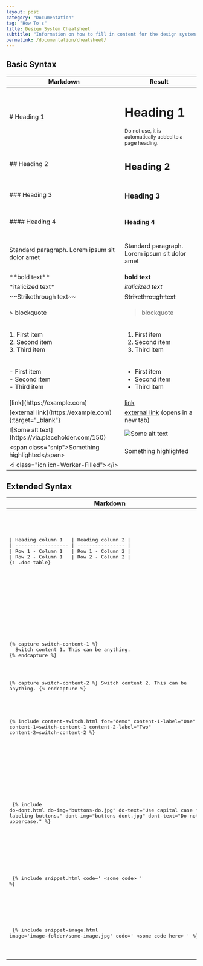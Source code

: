 ```yaml
---
layout: post
category: "Documentation"
tag: "How To's"
title: Design System Cheatsheet
subtitle: "Information on how to fill in content for the design system on GitHub pages"
permalink: /documentation/cheatsheet/
---
```


## Basic Syntax

<table class="doc-table">
  <thead>
    <tr>
      <th>Markdown</th>
      <th>Result</th>
    </tr>
  </thead>
  <tbody>
    <tr>
      <td># Heading 1</td>
      <td>
        <h1>Heading 1</h1>
        <small>
          <i class="icn icn-Important-Filled"></i>
          Do not use, it is automatically added to a page heading.
        </small>
      </td>
    </tr>
    <tr>
      <td>## Heading 2</td>
      <td><h2>Heading 2</h2></td>
    </tr>
    <tr>
      <td>### Heading 3</td>
      <td><h3>Heading 3</h3></td>
    </tr>
    <tr>
      <td>#### Heading 4</td>
      <td><h4>Heading 4</h4></td>
    </tr>
    <tr>
      <td>Standard paragraph. Lorem ipsum sit dolor amet</td>
      <td>
        <p>Standard paragraph. Lorem ipsum sit dolor amet</p>
      </td>
    </tr>
    <tr>
      <td>**bold text**</td>
      <td><b>bold text</b></td>
    </tr>
    <tr>
      <td>*italicized text*</td>
      <td><i>italicized text</i></td>
    </tr>
    <tr>
      <td>~~Strikethrough text~~</td>
      <td><s>Strikethrough text</s></td>
    </tr>
    <tr>
      <td>> blockquote</td>
      <td>
        <blockquote>
          <p>blockquote</p>
        </blockquote>
      </td>
    </tr>
    <tr>
      <td>
        1. First item<br>
        2. Second item<br>
        3. Third item
      </td>
      <td>
        <ol>
          <li>First item</li>
          <li>Second item</li>
          <li>Third item</li>
        </ol>
      </td>
    </tr>
    <tr>
      <td>
        - First item<br>
        - Second item<br>
        - Third item
      </td>
      <td>
        <ul>
          <li>First item</li>
          <li>Second item</li>
          <li>Third item</li>
        </ul>
      </td>
    </tr>
    <tr>
      <td>[link](https://example.com)</td>
      <td><a class="link" href="https://example.com">link</a></td>
    </tr>
    <tr>
      <td>[external link](https://example.com){:target="_blank"}</td>
      <td><a class="link" target="_blank" href="https://example.com">external link</a> (opens in a new tab)</td>
    </tr>
    <tr>
      <td>![Some alt text](https://via.placeholder.com/150)</td>
      <td><img src="https://via.placeholder.com/150" alt="Some alt text"></td>
    </tr>
    <tr>
      <td>&#60;span class="snip">Something highlighted&#60;/span></td>
      <td><span class="snip">Something highlighted</span></td>
    </tr>
    <tr>
      <td>&#60;i class="icn icn-Worker-Filled">&#60;/i></td>
      <td><i class="icn icn-Worker-Filled"></i></td>
    </tr>
  </tbody>
</table>

## Extended Syntax

<table class="doc-table">
  <thead>
    <tr>
      <th>Markdown</th>
      <th>Result</th>
    </tr>
  </thead>
  <tbody>
    <tr>
      <td>
        <pre>
| Heading column 1   | Heading column 2 |
| ------------------ | ---------------- |
| Row 1 - Column 1   | Row 1 - Column 2 |
| Row 2 - Column 1   | Row 2 - Column 2 |
{: .doc-table}
        </pre>
      </td>
      <td>
        <table class="doc-table">
          <thead>
            <tr>
              <th>Heading column 1</th>
              <th>Heading column 2</th>
            </tr>
          </thead>
          <tbody>
            <tr>
              <td>Row 1 - Column 1</td>
              <td>Row 1 - Column 2</td>
            </tr>
            <tr>
              <td>Row 2 - Column 1</td>
              <td>Row 2 - Column 2</td>
            </tr>
          </tbody>
        </table>
      </td>
    </tr>
    <tr>
      <td>
        <pre>
<!-- Content switch -->
<!-- Content switch tab 1 -->
{&#37; capture switch-content-1 %}
  Switch content 1. This can be anything.
{&#37; endcapture %}

<!-- Content switch tab 2 -->
{&#37; capture switch-content-2 %}
  Switch content 2. This can be anything.
{&#37; endcapture %}

<!-- Render Content -->
{&#37; include content-switch.html for="demo"
           content-1-label="One" content-1=switch-content-1
           content-2-label="Two" content-2=switch-content-2
%}
        </pre>
      </td>
      <td>
<!-- Content switch -->
<!-- Content switch tab 1 -->
{% capture switch-content-1 %}
  Switch content 1. This can be anything.
{% endcapture %}

<!-- Content switch tab 2 -->
{% capture switch-content-2 %}
  Switch content 2. This can be anything.
{% endcapture %}

<!-- Render Content -->
{% include content-switch.html for="demo"
           content-1-label="One" content-1=switch-content-1
           content-2-label="Two" content-2=switch-content-2
%}
      </td>
    </tr>
    <tr>
      <td>
        <pre>
{&#37; include do-dont.html 
  do-img="buttons-do.jpg"
  do-text="Use capital case for labeling buttons."
  dont-img="buttons-dont.jpg"
  dont-text="Do not use uppercase."
%}
        </pre>
      </td>
      <td>
{% include do-dont.html 
  do-img="buttons-do.jpg"
  do-text="Use capital case for labeling buttons."
  dont-img="buttons-dont.jpg"
  dont-text="Do not use uppercase."
%}
      </td>
    </tr>
    <tr>
      <td>
        <pre>
{&#37; include snippet.html code='
  &#60;some code>
' &#37;}
        </pre>
      </td>
      <td>
{% include snippet.html code='

<button class="button" type="button">Default</button>

' %}
      </td>
    </tr>
    <tr>
      <td>
        <pre>
{&#37; include snippet-image.html
  image='image-folder/some-image.jpg' 
  code='
    &#60;some code here> 
' &#37;}
        </pre>
      </td>
      <td>
{% include snippet-image.html image='test-image.png' code='

<some code here>

' %}
      </td>
    </tr>
  </tbody>
</table>